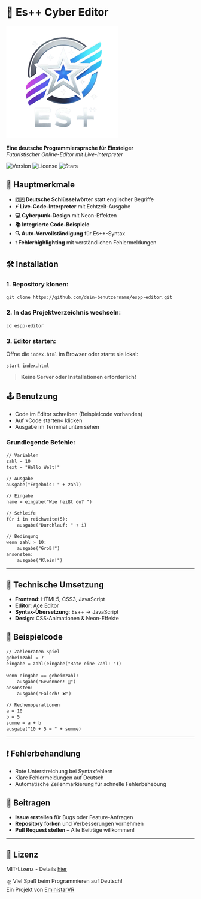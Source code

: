 # 🚀 Es++ Cyber Editor

<img src="logo.png" alt="Es++ Screenshot" width="300"/>


**Eine deutsche Programmiersprache für Einsteiger**  
*Futuristischer Online-Editor mit Live-Interpreter*

![Version](https://img.shields.io/badge/version-1.0.0-brightgreen)
![License](https://img.shields.io/badge/license-MIT-blue)
![Stars](https://img.shields.io/github/stars/eministarvr/espp-editor?style=social)

## 🌟 Hauptmerkmale

- **🇩🇪 Deutsche Schlüsselwörter** statt englischer Begriffe
- **⚡ Live-Code-Interpreter** mit Echtzeit-Ausgabe
- **💻 Cyberpunk-Design** mit Neon-Effekten
- **📚 Integrierte Code-Beispiele**
- **🔍 Auto-Vervollständigung** für Es++-Syntax
- ❗ **Fehlerhighlighting** mit verständlichen Fehlermeldungen

## 🛠️ Installation

### 1. Repository klonen:
```
git clone https://github.com/dein-benutzername/espp-editor.git
```
### 2. In das Projektverzeichnis wechseln:
```
cd espp-editor
```
### 3. Editor starten:

Öffne die `index.html` im Browser oder starte sie lokal:
```
start index.html
```
> **Keine Server oder Installationen erforderlich!**

## 🕹️ Benutzung

- Code im Editor schreiben (Beispielcode vorhanden)
- Auf »Code starten« klicken
- Ausgabe im Terminal unten sehen

### Grundlegende Befehle:
```
// Variablen  
zahl = 10  
text = "Hallo Welt!"  
```
```
// Ausgabe  
ausgabe("Ergebnis: " + zahl)  
```
```
// Eingabe  
name = eingabe("Wie heißt du? ")  
```
```
// Schleife  
für i in reichweite(5):  
    ausgabe("Durchlauf: " + i)  
```
```
// Bedingung  
wenn zahl > 10:  
    ausgabe("Groß!")  
ansonsten:  
    ausgabe("Klein!")
```
---

## 🧰 Technische Umsetzung

- **Frontend**: HTML5, CSS3, JavaScript
- **Editor**: [Ace Editor](https://ace.c9.io/)
- **Syntax-Übersetzung**: Es++ → JavaScript
- **Design**: CSS-Animationen & Neon-Effekte

## 🧩 Beispielcode
```
// Zahlenraten-Spiel  
geheimzahl = 7  
eingabe = zahl(eingabe("Rate eine Zahl: "))  

wenn eingabe == geheimzahl:  
    ausgabe("Gewonnen! 🎉")  
ansonsten:  
    ausgabe("Falsch! ❌")  
```
```
// Rechenoperationen  
a = 10  
b = 5  
summe = a + b  
ausgabe("10 + 5 = " + summe)
```
---

## ❗ Fehlerbehandlung

- Rote Unterstreichung bei Syntaxfehlern
- Klare Fehlermeldungen auf Deutsch
- Automatische Zeilenmarkierung für schnelle Fehlerbehebung

## 🤝 Beitragen

- **Issue erstellen** für Bugs oder Feature-Anfragen
- **Repository forken** und Verbesserungen vornehmen
- **Pull Request stellen** – Alle Beiträge willkommen!

---

## 📜 Lizenz

MIT-Lizenz - Details [hier](LICENSE)

🛸 Viel Spaß beim Programmieren auf Deutsch!  
Ein Projekt von [EministarVR](https://github.com/EministarVR)
